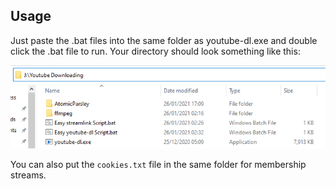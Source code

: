 ## Usage
Just paste the .bat files into the same folder as youtube-dl.exe and double click the .bat file to run. Your directory should look something like this:

![Directory](https://github.com/aozaki-kuro/archive-guide/blob/main/assets/dir1.PNG)

You can also put the `cookies.txt` file in the same folder for membership streams.
